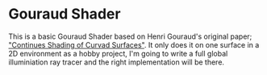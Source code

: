 
# Gouraud Shader

This is a basic Gouraud Shader based on Henri Gouraud's original paper; ["Continues Shading of Curvad Surfaces"](http://page.mi.fu-berlin.de/block/htw-lehre/wise2012_2013/bel_und_rend/skripte/gouraud1971.pdf). It only does it on one surface in a 2D environment as a hobby project, I'm going to write a full global illuminiation ray tracer and the right implementation will be there.